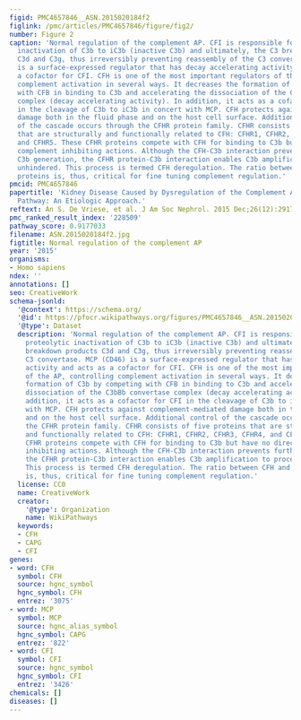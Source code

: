 ```yaml
---
figid: PMC4657846__ASN.2015020184f2
figlink: /pmc/articles/PMC4657846/figure/fig2/
number: Figure 2
caption: 'Normal regulation of the complement AP. CFI is responsible for the proteolytic
  inactivation of C3b to iC3b (inactive C3b) and ultimately, the C3 breakdown products
  C3d and C3g, thus irreversibly preventing reassembly of the C3 convertase. MCP (CD46)
  is a surface-expressed regulator that has decay accelerating activity and acts as
  a cofactor for CFI. CFH is one of the most important regulators of the AP, controlling
  complement activation in several ways. It decreases the formation of C3b by competing
  with CFB in binding to C3b and accelerating the dissociation of the C3bBb convertase
  complex (decay accelerating activity). In addition, it acts as a cofactor for CFI
  in the cleavage of C3b to iC3b in concert with MCP. CFH protects against complement-mediated
  damage both in the fluid phase and on the host cell surface. Additional control
  of the cascade occurs through the CFHR protein family. CFHR consists of five proteins
  that are structurally and functionally related to CFH: CFHR1, CFHR2, CFHR3, CFHR4,
  and CFHR5. These CFHR proteins compete with CFH for binding to C3b but have no direct
  complement inhibiting actions. Although the CFH-C3b interaction prevents further
  C3b generation, the CFHR protein-C3b interaction enables C3b amplification to proceed
  unhindered. This process is termed CFH deregulation. The ratio between CFH and CFHR
  proteins is, thus, critical for fine tuning complement regulation.'
pmcid: PMC4657846
papertitle: 'Kidney Disease Caused by Dysregulation of the Complement Alternative
  Pathway: An Etiologic Approach.'
reftext: An S. De Vriese, et al. J Am Soc Nephrol. 2015 Dec;26(12):2917-2929.
pmc_ranked_result_index: '228509'
pathway_score: 0.9177033
filename: ASN.2015020184f2.jpg
figtitle: Normal regulation of the complement AP
year: '2015'
organisms:
- Homo sapiens
ndex: ''
annotations: []
seo: CreativeWork
schema-jsonld:
  '@context': https://schema.org/
  '@id': https://pfocr.wikipathways.org/figures/PMC4657846__ASN.2015020184f2.html
  '@type': Dataset
  description: 'Normal regulation of the complement AP. CFI is responsible for the
    proteolytic inactivation of C3b to iC3b (inactive C3b) and ultimately, the C3
    breakdown products C3d and C3g, thus irreversibly preventing reassembly of the
    C3 convertase. MCP (CD46) is a surface-expressed regulator that has decay accelerating
    activity and acts as a cofactor for CFI. CFH is one of the most important regulators
    of the AP, controlling complement activation in several ways. It decreases the
    formation of C3b by competing with CFB in binding to C3b and accelerating the
    dissociation of the C3bBb convertase complex (decay accelerating activity). In
    addition, it acts as a cofactor for CFI in the cleavage of C3b to iC3b in concert
    with MCP. CFH protects against complement-mediated damage both in the fluid phase
    and on the host cell surface. Additional control of the cascade occurs through
    the CFHR protein family. CFHR consists of five proteins that are structurally
    and functionally related to CFH: CFHR1, CFHR2, CFHR3, CFHR4, and CFHR5. These
    CFHR proteins compete with CFH for binding to C3b but have no direct complement
    inhibiting actions. Although the CFH-C3b interaction prevents further C3b generation,
    the CFHR protein-C3b interaction enables C3b amplification to proceed unhindered.
    This process is termed CFH deregulation. The ratio between CFH and CFHR proteins
    is, thus, critical for fine tuning complement regulation.'
  license: CC0
  name: CreativeWork
  creator:
    '@type': Organization
    name: WikiPathways
  keywords:
  - CFH
  - CAPG
  - CFI
genes:
- word: CFH
  symbol: CFH
  source: hgnc_symbol
  hgnc_symbol: CFH
  entrez: '3075'
- word: MCP
  symbol: MCP
  source: hgnc_alias_symbol
  hgnc_symbol: CAPG
  entrez: '822'
- word: CFI
  symbol: CFI
  source: hgnc_symbol
  hgnc_symbol: CFI
  entrez: '3426'
chemicals: []
diseases: []
---
```

